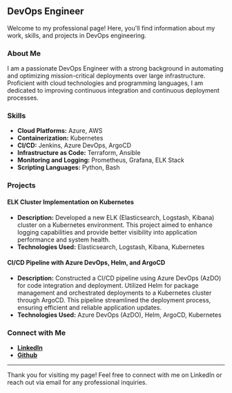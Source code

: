 ## DevOps Engineer

Welcome to my professional page! Here, you'll find information about my work, skills, and projects in DevOps engineering.

### About Me

I am a passionate DevOps Engineer with a strong background in automating and optimizing mission-critical deployments over large infrastructure. Proficient with cloud technologies and programming languages, I am dedicated to improving continuous integration and continuous deployment processes.

### Skills

- **Cloud Platforms:** Azure, AWS
- **Containerization:** Kubernetes 
- **CI/CD:** Jenkins, Azure DevOps, ArgoCD
- **Infrastructure as Code:** Terraform, Ansible
- **Monitoring and Logging:** Prometheus, Grafana, ELK Stack
- **Scripting Languages:** Python, Bash

### Projects

#### ELK Cluster Implementation on Kubernetes
- **Description:** Developed a new ELK (Elasticsearch, Logstash, Kibana) cluster on a Kubernetes environment. This project aimed to enhance logging capabilities and provide better visibility into application performance and system health.
- **Technologies Used:** Elasticsearch, Logstash, Kibana, Kubernetes

#### CI/CD Pipeline with Azure DevOps, Helm, and ArgoCD
- **Description:** Constructed a CI/CD pipeline using Azure DevOps (AzDO) for code integration and deployment. Utilized Helm for package management and orchestrated deployments to a Kubernetes cluster through ArgoCD. This pipeline streamlined the deployment process, ensuring efficient and reliable application updates.
- **Technologies Used:** Azure DevOps (AzDO), Helm, ArgoCD, Kubernetes


### Connect with Me

- **[LinkedIn](https://www.linkedin.com/in/andreibrandes/)**
- **[Github](https://github.com/andreibrandes)** 

---

Thank you for visiting my page! Feel free to connect with me on LinkedIn or reach out via email for any professional inquiries.
